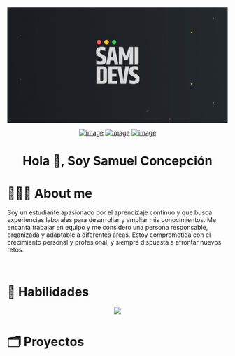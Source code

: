 <img alt="Banner" src="banner-perfil.jpg" align="center"/>
<div align="center">

[![image](https://img.shields.io/badge/LinkedIn-0077B5?style=for-the-badge&logo=linkedin&logoColor=white)](https://www.linkedin.com/in/samidev444/)
[![image](https://img.shields.io/badge/Instagram-E4405F?style=for-the-badge&logo=instagram&logoColor=white)](https://www.instagram.com/sxmidev444/)
[![image](https://img.shields.io/badge/Gmail-D14836?style=for-the-badge&logo=gmail&logoColor=white)](mailto:samideveloper1210@gmail.com)
  
</div>
<h1 align="center"> Hola 👋, Soy Samuel Concepción</h1>

<h1>👨🏻‍💻 About me</h1>
<p>
  Soy un estudiante apasionado por el aprendizaje continuo y que busca experiencias laborales para desarrollar y ampliar mis conocimientos. Me encanta trabajar en equipo y me considero una persona responsable, organizada y adaptable a diferentes áreas. Estoy comprometida con el crecimiento personal y profesional, y siempre dispuesta a afrontar nuevos retos.
 
</p>

<br>
<h1></h1>
<h1>📎 Habilidades</h1>
<p align="center">
  <a href="https://skillicons.dev">
    <img src="https://skillicons.dev/icons?i=js,notion,css,figma,github,html,windows,vscode" />
  </a>
</p>

<h1>🗂 Proyectos</h1>


